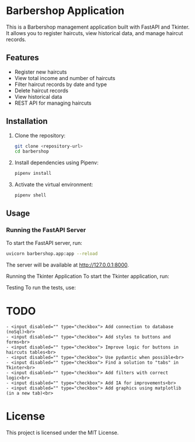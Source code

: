 
# Barbershop Application

This is a Barbershop management application built with FastAPI and Tkinter. It allows you to register haircuts, view historical data, and manage haircut records.

## Features

- Register new haircuts
- View total income and number of haircuts
- Filter haircut records by date and type
- Delete haircut records
- View historical data
- REST API for managing haircuts

## Installation

1. Clone the repository:
    ```sh
    git clone <repository-url>
    cd barbershop
    ```

2. Install dependencies using Pipenv:
    ```sh
    pipenv install
    ```

3. Activate the virtual environment:
    ```sh
    pipenv shell
    ```

## Usage

### Running the FastAPI Server

To start the FastAPI server, run:
```sh
uvicorn barbershop.app:app --reload
```

The server will be available at http://127.0.0.1:8000.

Running the Tkinter Application
To start the Tkinter application, run:

Testing
To run the tests, use:

# TODO
    - <input disabled="" type="checkbox"> Add connection to database (noSql)<br>
    - <input disabled="" type="checkbox"> Add styles to buttons and forms<br>
    - <input disabled="" type="checkbox"> Improve logic for buttons in haircuts tables<br>
    - <input disabled="" type="checkbox"> Use pydantic when possible<br>
    - <input disabled="" type="checkbox"> Find a solution to "tabs" in Tkinter<br>
    - <input disabled="" type="checkbox"> Add filters with correct logic<br>
    - <input disabled="" type="checkbox"> Add IA for improvements<br>
    - <input disabled="" type="checkbox"> Add graphics using matplotlib (in a new tab)<br>

# License
This project is licensed under the MIT License.

